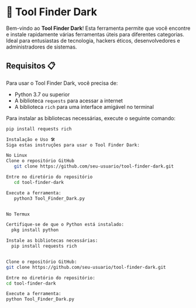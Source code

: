 # 🔧 Tool Finder Dark

Bem-vindo ao **Tool Finder Dark**! Esta ferramenta permite que você encontre e instale rapidamente várias ferramentas úteis para diferentes categorias. Ideal para entusiastas de tecnologia, hackers éticos, desenvolvedores e administradores de sistemas.

## Requisitos 📋

Para usar o Tool Finder Dark, você precisa de:
- Python 3.7 ou superior
- A biblioteca `requests` para acessar a internet
- A biblioteca `rich` para uma interface amigável no terminal

Para instalar as bibliotecas necessárias, execute o seguinte comando:
```bash
pip install requests rich

Instalação e Uso 🛠️
Siga estas instruções para usar o Tool Finder Dark:

No Linux
Clone o repositório GitHub
   git clone https://github.com/seu-usuario/tool-finder-dark.git

Entre no diretório do repositório
   cd tool-finder-dark

Execute a ferramenta:
   python3 Tool_Finder_Dark.py


No Termux

Certifique-se de que o Python está instalado:
  pkg install python

Instale as bibliotecas necessárias:
  pip install requests rich


Clone o repositório GitHub:
git clone https://github.com/seu-usuario/tool-finder-dark.git

Entre no diretório do repositório:
cd tool-finder-dark

Execute a ferramenta:
python Tool_Finder_Dark.py




